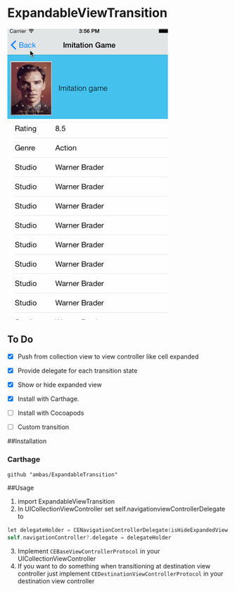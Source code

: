# ExpandableViewTransition
![](https://github.com/ambas/ExpanableTransition/blob/master/Demo/sample.gif?raw=true)

## To Do

- [x] Push from collection view to view controller like cell expanded
- [x] Provide delegate for each transition state
- [x] Show or hide expanded view
- [x] Install with Carthage.
- [ ] Install with Cocoapods
- [ ] Custom transition


##Installation
### Carthage
```ogdl
github "ambas/ExpandableTransition"
```

##Usage
1. import ExpandableViewTransition
2. In UICollectionViewController set self.navigationviewControllerDelegate to
``` Objective-C
let delegateHolder = CENavigationControllerDelegate(isHideExpandedView: false)
self.navigationController?.delegate = delegateHolder
````
3. Implement `CEBaseViewControllerProtocol` in your UICollectionViewController
4. If you want to do something when transitioning at destination view controller just implement `CEDestinationViewControllerProtocol` in your destination view controller

